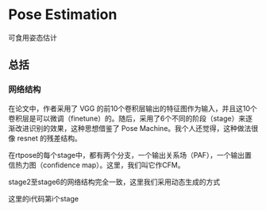 # Pose Estimation

可食用姿态估计

## 总括

### 网络结构
在论文中，作者采用了 VGG 的前10个卷积层输出的特征图作为输入，并且这10个卷积层是可以微调（finetune）的。随后，采用了6个不同的阶段（stage）来逐渐改进识别的效果，这种思想借鉴了 Pose Machine。我个人还觉得，这种做法很像 resnet 的残差结构。


在rtpose的每个stage中，都有两个分支，一个输出关系场（PAF），一个输出置信热力图（confidence map）。这里，我们叫它作CFM。

stage2至stage6的网络结构完全一致，这里我们采用动态生成的方式

这里的i代码第i个stage